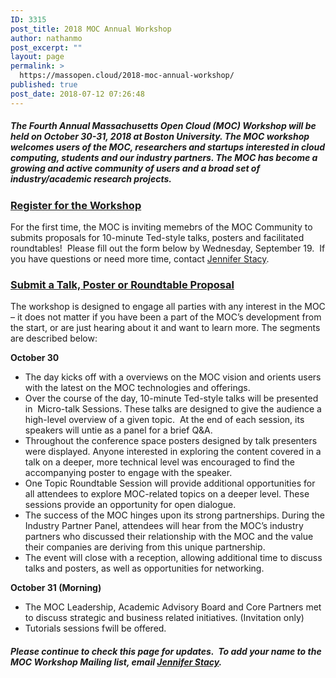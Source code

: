 ```yaml
---
ID: 3315
post_title: 2018 MOC Annual Workshop
author: nathanmo
post_excerpt: ""
layout: page
permalink: >
  https://massopen.cloud/2018-moc-annual-workshop/
published: true
post_date: 2018-07-12 07:26:48
---
```

<h5 class="entry-header">The Fourth Annual Massachusetts Open Cloud (MOC) Workshop will be held on October 30-31, 2018 at Boston University. The MOC workshop welcomes users of the MOC, researchers and startups interested in cloud computing, students and our industry partners. The MOC has become a growing and active community of users and a broad set of industry/academic research projects.</h5>
<h3><span style="color: #0000ff"><strong><a href="https://goo.gl/forms/Odoo53AIpieStTBx2">Register for the Workshop</a></strong></span></h3>
For the first time, the MOC is inviting memebrs of the MOC Community to submits proposals for 10-minute Ted-style talks, posters and facilitated roundtables!  Please fill out the form below by Wednesday, September 19.  If you have questions or need more time, contact <a href="jstacy@bu.edu">Jennifer Stacy</a>.
<h3><span style="color: #0000ff"><strong><a href="https://goo.gl/forms/6i2yoFQDaE7OiNmz1">Submit a Talk, Poster or Roundtable Proposal</a></strong></span></h3>
<span style="font-weight: 400">The workshop is designed to engage all parties with any interest in the MOC – it does not matter if you have been a part of the MOC’s development from the start, or are just hearing about it and want to learn more. The segments are described below:</span>

<b>October 30</b>
<ul>
 	<li style="font-weight: 400"><span style="font-weight: 400">The day kicks off with a overviews on the MOC vision and orients users with the latest on the MOC technologies and offerings.</span></li>
 	<li style="font-weight: 400"><span style="font-weight: 400">Over the course of the day, 10-minute Ted-style talks will be presented in  Micro-talk Sessions. These talks are designed to give the audience a high-level overview of a given topic.  At the end of each session, its speakers will untie as a panel for a brief Q&amp;A.</span></li>
 	<li style="font-weight: 400"><span style="font-weight: 400">Throughout the conference space posters designed by talk presenters were displayed. Anyone interested in exploring the content covered in a talk on a deeper, more technical level was encouraged to find the accompanying poster to engage with the speaker.</span></li>
 	<li style="font-weight: 400"><span style="font-weight: 400">One Topic Roundtable Session will provide additional opportunities for all attendees to explore MOC-related topics on a deeper level. These sessions provide an opportunity for open dialogue. </span></li>
 	<li style="font-weight: 400"><span style="font-weight: 400">The success of the MOC hinges upon its strong partnerships. During the Industry Partner Panel, attendees will hear from the MOC’s industry partners who discussed their relationship with the MOC and the value their companies are deriving from this unique partnership.</span></li>
 	<li style="font-weight: 400"><span style="font-weight: 400">The event will close with a reception, allowing additional time to discuss talks and posters, as well as opportunities for networking.</span></li>
</ul>
<b>October 31 (Morning)</b>
<ul>
 	<li style="font-weight: 400"><span style="font-weight: 400">The MOC Leadership, Academic Advisory Board and Core Partners met to discuss strategic and business related initiatives. (Invitation only)</span></li>
 	<li style="font-weight: 400"><span style="font-weight: 400">Tutorials sessions fwill be offered.</span></li>
</ul>
<h5>Please continue to check this page for updates.  To add your name to the MOC Workshop Mailing list, email <a href="jstacy@bu.edu">Jennifer Stacy</a>.</h5>